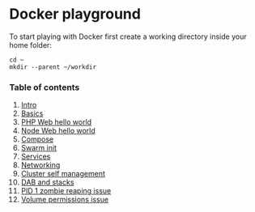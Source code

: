 # Docker playground

To start playing with Docker first create a working directory inside your home folder:
```shell
cd ~
mkdir --parent ~/workdir
```

### Table of contents
 1. [Intro](single-machine/intro/README.md)
 2. [Basics](single-machine/basics/README.md)
 3. [PHP Web hello world](single-machine/web-php/README.md)
 4. [Node Web hello world](single-machine/web-js/README.md)
 5. [Compose](single-machine/compose/README.md)
 6. [Swarm init](multiple-machines/swarm-init/README.md)
 7. [Services](multiple-machines/services/README.md)
 8. [Networking](multiple-machines/networking/README.md)
 9. [Cluster self management](multiple-machines/cluster-self-management/README.md)
10. [DAB and stacks](multiple-machines/dab-and-stacks/README.md)
11. [PID 1 zombie reaping issue](issues/pid-1-zombie-reaping/README.md)
12. [Volume permissions issue](issues/volume-permissions/README.md)